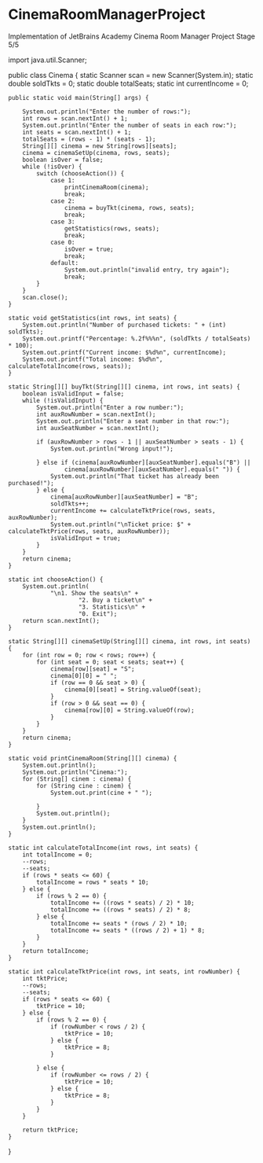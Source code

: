 # CinemaRoomManagerProject
Implementation of JetBrains Academy Cinema Room Manager Project Stage 5/5 

import java.util.Scanner;

public class Cinema {
    static Scanner scan = new Scanner(System.in);
    static double soldTkts = 0;
    static double totalSeats;
    static int currentIncome = 0;

    public static void main(String[] args) {

        System.out.println("Enter the number of rows:");
        int rows = scan.nextInt() + 1;
        System.out.println("Enter the number of seats in each row:");
        int seats = scan.nextInt() + 1;
        totalSeats = (rows - 1) * (seats - 1);
        String[][] cinema = new String[rows][seats];
        cinema = cinemaSetUp(cinema, rows, seats);
        boolean isOver = false;
        while (!isOver) {
            switch (chooseAction()) {
                case 1:
                    printCinemaRoom(cinema);
                    break;
                case 2:
                    cinema = buyTkt(cinema, rows, seats);
                    break;
                case 3:
                    getStatistics(rows, seats);
                    break;
                case 0:
                    isOver = true;
                    break;
                default:
                    System.out.println("invalid entry, try again");
                    break;
            }
        }
        scan.close();
    }

    static void getStatistics(int rows, int seats) {
        System.out.println("Number of purchased tickets: " + (int) soldTkts);
        System.out.printf("Percentage: %.2f%%%n", (soldTkts / totalSeats) * 100);
        System.out.printf("Current income: $%d%n", currentIncome);
        System.out.printf("Total income: $%d%n", calculateTotalIncome(rows, seats));
    }

    static String[][] buyTkt(String[][] cinema, int rows, int seats) {
        boolean isValidInput = false;
        while (!isValidInput) {
            System.out.println("Enter a row number:");
            int auxRowNumber = scan.nextInt();
            System.out.println("Enter a seat number in that row:");
            int auxSeatNumber = scan.nextInt();

            if (auxRowNumber > rows - 1 || auxSeatNumber > seats - 1) {
                System.out.println("Wrong input!");

            } else if (cinema[auxRowNumber][auxSeatNumber].equals("B") ||
                    cinema[auxRowNumber][auxSeatNumber].equals(" ")) {
                System.out.println("That ticket has already been purchased!");
            } else {
                cinema[auxRowNumber][auxSeatNumber] = "B";
                soldTkts++;
                currentIncome += calculateTktPrice(rows, seats, auxRowNumber);
                System.out.println("\nTicket price: $" + calculateTktPrice(rows, seats, auxRowNumber));
                isValidInput = true;
            }
        }
        return cinema;
    }

    static int chooseAction() {
        System.out.println(
                "\n1. Show the seats\n" +
                        "2. Buy a ticket\n" +
                        "3. Statistics\n" +
                        "0. Exit");
        return scan.nextInt();
    }

    static String[][] cinemaSetUp(String[][] cinema, int rows, int seats) {
        for (int row = 0; row < rows; row++) {
            for (int seat = 0; seat < seats; seat++) {
                cinema[row][seat] = "S";
                cinema[0][0] = " ";
                if (row == 0 && seat > 0) {
                    cinema[0][seat] = String.valueOf(seat);
                }
                if (row > 0 && seat == 0) {
                    cinema[row][0] = String.valueOf(row);
                }
            }
        }
        return cinema;
    }

    static void printCinemaRoom(String[][] cinema) {
        System.out.println();
        System.out.println("Cinema:");
        for (String[] cinem : cinema) {
            for (String cine : cinem) {
                System.out.print(cine + " ");

            }
            System.out.println();
        }
        System.out.println();
    }

    static int calculateTotalIncome(int rows, int seats) {
        int totalIncome = 0;
        --rows;
        --seats;
        if (rows * seats <= 60) {
            totalIncome = rows * seats * 10;
        } else {
            if (rows % 2 == 0) {
                totalIncome += ((rows * seats) / 2) * 10;
                totalIncome += ((rows * seats) / 2) * 8;
            } else {
                totalIncome += seats * (rows / 2) * 10;
                totalIncome += seats * ((rows / 2) + 1) * 8;
            }
        }
        return totalIncome;
    }

    static int calculateTktPrice(int rows, int seats, int rowNumber) {
        int tktPrice;
        --rows;
        --seats;
        if (rows * seats <= 60) {
            tktPrice = 10;
        } else {
            if (rows % 2 == 0) {
                if (rowNumber < rows / 2) {
                    tktPrice = 10;
                } else {
                    tktPrice = 8;
                }

            } else {
                if (rowNumber <= rows / 2) {
                    tktPrice = 10;
                } else {
                    tktPrice = 8;
                }
            }
        }

        return tktPrice;
    }

}

